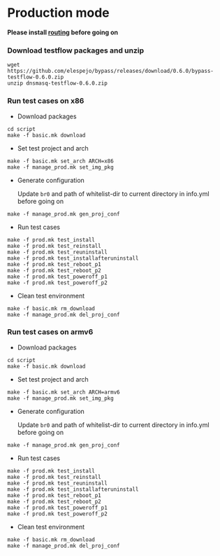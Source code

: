 # Production mode

**Please install [routing](https://hilanderas.github.io/routing/usage/quickstart/INSTALL.html) before going on**
### Download testflow packages and unzip
```
wget https://github.com/elespejo/bypass/releases/download/0.6.0/bypass-testflow-0.6.0.zip
unzip dnsmasq-testflow-0.6.0.zip
```

### Run test cases on x86

* Download packages
```
cd script
make -f basic.mk download
```

* Set test project and arch
```
make -f basic.mk set_arch ARCH=x86
make -f manage_prod.mk set_img_pkg
```

* Generate configuration 

	Update `br0` and path of whitelist-dir to current directory in info.yml before going on
```
make -f manage_prod.mk gen_proj_conf 
```

* Run test cases

```
make -f prod.mk test_install
make -f prod.mk test_reinstall
make -f prod.mk test_reuninstall
make -f prod.mk test_installafteruninstall
make -f prod.mk test_reboot_p1
make -f prod.mk test_reboot_p2
make -f prod.mk test_poweroff_p1
make -f prod.mk test_poweroff_p2
```

* Clean test environment
```
make -f basic.mk rm_download
make -f manage_prod.mk del_proj_conf
```



### Run test cases on armv6

* Download packages
```
cd script
make -f basic.mk download
```

* Set test project and arch
```
make -f basic.mk set_arch ARCH=armv6
make -f manage_prod.mk set_img_pkg
```

* Generate configuration 

	Update `br0` and path of whitelist-dir to current directory in info.yml before going on
```
make -f manage_prod.mk gen_proj_conf 
```

* Run test cases

```
make -f prod.mk test_install
make -f prod.mk test_reinstall
make -f prod.mk test_reuninstall
make -f prod.mk test_installafteruninstall
make -f prod.mk test_reboot_p1
make -f prod.mk test_reboot_p2
make -f prod.mk test_poweroff_p1
make -f prod.mk test_poweroff_p2
```


* Clean test environment
```
make -f basic.mk rm_download
make -f manage_prod.mk del_proj_conf
```

